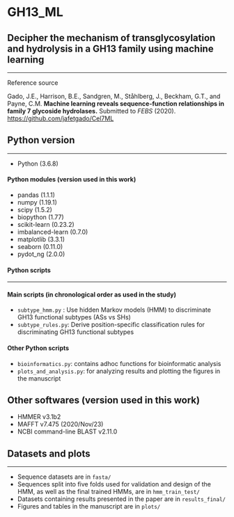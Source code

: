 # GH13_ML
## Decipher the mechanism of transglycosylation and hydrolysis in a GH13 family using machine learning 
----------------
Reference source 

Gado, J.E., Harrison, B.E., Sandgren, M., Ståhlberg, J., Beckham, G.T., and Payne, C.M. **Machine learning reveals sequence-function relationships in family 7 glycoside hydrolases.** Submitted to *FEBS* (2020).
https://github.com/jafetgado/Cel7ML

## Python version 
-----------------
- Python (3.6.8)

#### Python modules (version used in this work)
- pandas (1.1.1)
- numpy (1.19.1)
- scipy (1.5.2)
- biopython (1.77)
- scikit-learn (0.23.2)
- imbalanced-learn (0.7.0)
- matplotlib (3.3.1)
- seaborn (0.11.0)
- pydot_ng (2.0.0)

#### Python scripts
-----------------------
#### Main scripts (in chronological order as used in the study)
- `subtype_hmm.py` : Use hidden Markov models (HMM) to discriminate GH13 functional subtypes (ASs vs SHs)
- `subtype_rules.py`: Derive position-specific classification rules for discriminating GH13 functional subtypes

#### Other Python scripts
- `bioinformatics.py`: contains adhoc functions for bioinformatic analysis
- `plots_and_analysis.py`: for analyzing results and plotting the figures in the manuscript 

## Other softwares (version used in this work)
- HMMER v3.1b2
- MAFFT v7.475 (2020/Nov/23)
- NCBI command-line BLAST v2.11.0



## Datasets and plots
-------------------------
- Sequence datasets are in `fasta/`
- Sequences split into five folds used for validation and design of the HMM, as well as the final trained HMMs, are in `hmm_train_test/` 
- Datasets containing results presented in the paper are in `results_final/`
- Figures and tables in the manuscript are in `plots/`
